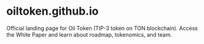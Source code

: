 # oiltoken.github.io
Official landing page for Oil Token (TIP-3 token on TON blockchain). Access the White Paper and learn about roadmap, tokenomics, and team.
